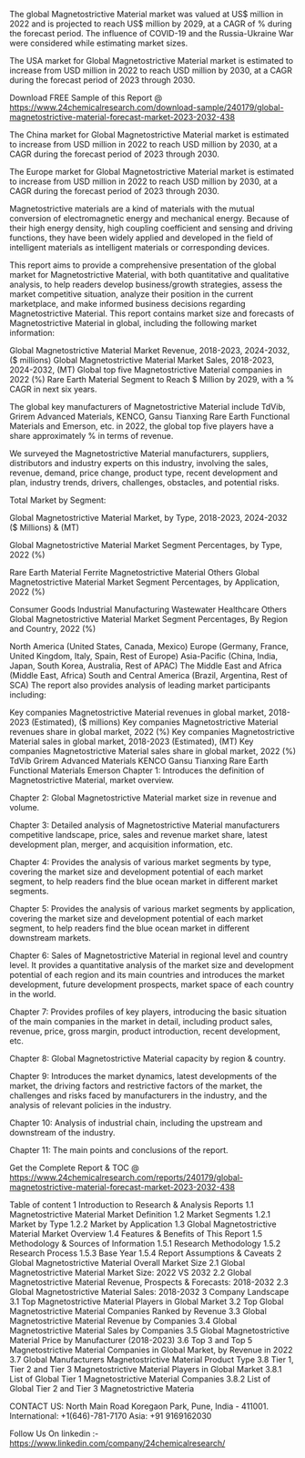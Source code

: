 The global Magnetostrictive Material market was valued at US$ million in 2022 and is projected to reach US$ million by 2029, at a CAGR of % during the forecast period. The influence of COVID-19 and the Russia-Ukraine War were considered while estimating market sizes.

The USA market for Global Magnetostrictive Material   market is estimated to increase from USD million in 2022 to reach USD million by 2030, at a CAGR during the forecast period of 2023 through 2030.

Download FREE Sample of this Report @ https://www.24chemicalresearch.com/download-sample/240179/global-magnetostrictive-material-forecast-market-2023-2032-438

The China market for Global Magnetostrictive Material   market is estimated to increase from USD million in 2022 to reach USD million by 2030, at a CAGR during the forecast period of 2023 through 2030.

The Europe market for Global Magnetostrictive Material  market is estimated to increase from USD million in 2022 to reach USD million by 2030, at a CAGR during the forecast period of 2023 through 2030.

Magnetostrictive materials are a kind of materials with the mutual conversion of electromagnetic energy and mechanical energy. Because of their high energy density, high coupling coefficient and sensing and driving functions, they have been widely applied and developed in the field of intelligent materials as intelligent materials or corresponding devices.

This report aims to provide a comprehensive presentation of the global market for Magnetostrictive Material, with both quantitative and qualitative analysis, to help readers develop business/growth strategies, assess the market competitive situation, analyze their position in the current marketplace, and make informed business decisions regarding Magnetostrictive Material. This report contains market size and forecasts of Magnetostrictive Material in global, including the following market information:

Global Magnetostrictive Material Market Revenue, 2018-2023, 2024-2032, ($ millions)
Global Magnetostrictive Material Market Sales, 2018-2023, 2024-2032, (MT)
Global top five Magnetostrictive Material companies in 2022 (%)
Rare Earth Material Segment to Reach $ Million by 2029, with a % CAGR in next six years.

The global key manufacturers of Magnetostrictive Material include TdVib, Grirem Advanced Materials, KENCO, Gansu Tianxing Rare Earth Functional Materials and Emerson, etc. in 2022, the global top five players have a share approximately % in terms of revenue.

We surveyed the Magnetostrictive Material manufacturers, suppliers, distributors and industry experts on this industry, involving the sales, revenue, demand, price change, product type, recent development and plan, industry trends, drivers, challenges, obstacles, and potential risks.

Total Market by Segment:

Global Magnetostrictive Material Market, by Type, 2018-2023, 2024-2032 ($ Millions) & (MT)

Global Magnetostrictive Material Market Segment Percentages, by Type, 2022 (%)

Rare Earth Material
Ferrite Magnetostrictive Material
Others
Global Magnetostrictive Material Market Segment Percentages, by Application, 2022 (%)

Consumer Goods
Industrial Manufacturing
Wastewater
Healthcare
Others
Global Magnetostrictive Material Market Segment Percentages, By Region and Country, 2022 (%)

North America (United States, Canada, Mexico)
Europe (Germany, France, United Kingdom, Italy, Spain, Rest of Europe)
Asia-Pacific (China, India, Japan, South Korea, Australia, Rest of APAC)
The Middle East and Africa (Middle East, Africa)
South and Central America (Brazil, Argentina, Rest of SCA)
The report also provides analysis of leading market participants including:

Key companies Magnetostrictive Material revenues in global market, 2018-2023 (Estimated), ($ millions)
Key companies Magnetostrictive Material revenues share in global market, 2022 (%)
Key companies Magnetostrictive Material sales in global market, 2018-2023 (Estimated), (MT)
Key companies Magnetostrictive Material sales share in global market, 2022 (%)
TdVib
Grirem Advanced Materials
KENCO
Gansu Tianxing Rare Earth Functional Materials
Emerson
Chapter 1: Introduces the definition of Magnetostrictive Material, market overview.

Chapter 2: Global Magnetostrictive Material market size in revenue and volume.

Chapter 3: Detailed analysis of Magnetostrictive Material manufacturers competitive landscape, price, sales and revenue market share, latest development plan, merger, and acquisition information, etc.

Chapter 4: Provides the analysis of various market segments by type, covering the market size and development potential of each market segment, to help readers find the blue ocean market in different market segments.

Chapter 5: Provides the analysis of various market segments by application, covering the market size and development potential of each market segment, to help readers find the blue ocean market in different downstream markets.

Chapter 6: Sales of Magnetostrictive Material in regional level and country level. It provides a quantitative analysis of the market size and development potential of each region and its main countries and introduces the market development, future development prospects, market space of each country in the world.

Chapter 7: Provides profiles of key players, introducing the basic situation of the main companies in the market in detail, including product sales, revenue, price, gross margin, product introduction, recent development, etc.

Chapter 8: Global Magnetostrictive Material capacity by region & country.

Chapter 9: Introduces the market dynamics, latest developments of the market, the driving factors and restrictive factors of the market, the challenges and risks faced by manufacturers in the industry, and the analysis of relevant policies in the industry.

Chapter 10: Analysis of industrial chain, including the upstream and downstream of the industry.

Chapter 11: The main points and conclusions of the report.

Get the Complete Report & TOC @ https://www.24chemicalresearch.com/reports/240179/global-magnetostrictive-material-forecast-market-2023-2032-438

Table of content
1 Introduction to Research & Analysis Reports
1.1 Magnetostrictive Material Market Definition
1.2 Market Segments
1.2.1 Market by Type
1.2.2 Market by Application
1.3 Global Magnetostrictive Material Market Overview
1.4 Features & Benefits of This Report
1.5 Methodology & Sources of Information
1.5.1 Research Methodology
1.5.2 Research Process
1.5.3 Base Year
1.5.4 Report Assumptions & Caveats
2 Global Magnetostrictive Material Overall Market Size
2.1 Global Magnetostrictive Material Market Size: 2022 VS 2032
2.2 Global Magnetostrictive Material Revenue, Prospects & Forecasts: 2018-2032
2.3 Global Magnetostrictive Material Sales: 2018-2032
3 Company Landscape
3.1 Top Magnetostrictive Material Players in Global Market
3.2 Top Global Magnetostrictive Material Companies Ranked by Revenue
3.3 Global Magnetostrictive Material Revenue by Companies
3.4 Global Magnetostrictive Material Sales by Companies
3.5 Global Magnetostrictive Material Price by Manufacturer (2018-2023)
3.6 Top 3 and Top 5 Magnetostrictive Material Companies in Global Market, by Revenue in 2022
3.7 Global Manufacturers Magnetostrictive Material Product Type
3.8 Tier 1, Tier 2 and Tier 3 Magnetostrictive Material Players in Global Market
3.8.1 List of Global Tier 1 Magnetostrictive Material Companies
3.8.2 List of Global Tier 2 and Tier 3 Magnetostrictive Materia

CONTACT US:
North Main Road Koregaon Park, Pune, India - 411001.
International: +1(646)-781-7170
Asia: +91 9169162030

Follow Us On linkedin :- https://www.linkedin.com/company/24chemicalresearch/
